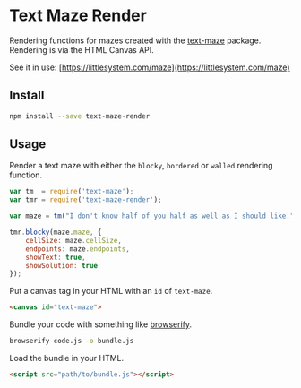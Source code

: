 # Text Maze Render

Rendering functions for mazes created with the [text-maze](https://github.com/jesse-blake/text-maze) package. Rendering is via the HTML Canvas API.

See it in use: [https://littlesystem.com/maze](https://littlesystem.com/maze)

## Install

```sh
npm install --save text-maze-render
```

## Usage

Render a text maze with either the `blocky`, `bordered` or `walled` rendering function.

```js
var tm  = require('text-maze');
var tmr = require('text-maze-render');

var maze = tm("I don't know half of you half as well as I should like.");

tmr.blocky(maze.maze, {
    cellSize: maze.cellSize,
    endpoints: maze.endpoints,
    showText: true,
    showSolution: true
});
```

Put a canvas tag in your HTML with an `id` of `text-maze`.

```html
<canvas id="text-maze">
```

Bundle your code with something like [browserify](https://github.com/browserify/browserify).
```sh
browserify code.js -o bundle.js
```

Load the bundle in your HTML.
```html
<script src="path/to/bundle.js"></script>
```
